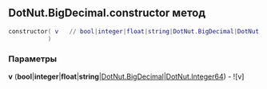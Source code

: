 ## DotNut.BigDecimal.constructor метод


```lua
constructor( v   // bool|integer|float|string|DotNut.BigDecimal|DotNut.Integer64
           )
```


### Параметры

**v** (**bool**|**integer**|**float**|**string**|[DotNut.BigDecimal](../../DotNut/BigDecimal.md)|[DotNut.Integer64](../../DotNut/Integer64.md)) - ![v]

